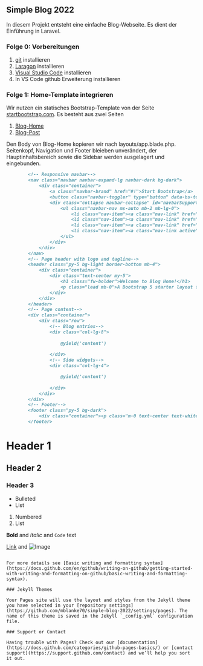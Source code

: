 ## Simple Blog 2022

In diesem Projekt entsteht eine einfache Blog-Webseite. Es dient der Einführung in Laravel.

### Folge 0: Vorbereitungen

1. [git](https://git-scm.com/download/win) installieren
2. [Laragon](https://laragon.org/download/index.html) installieren
3. [Visual Studio Code](https://code.visualstudio.com/download) installieren
4. In VS Code github Erweiterung installieren

### Folge 1: Home-Template integrieren
Wir nutzen ein statisches Bootstrap-Template von der Seite [startbootstrap.com](startbootstrap.com). Es besteht aus zwei Seiten

1. [Blog-Home](https://startbootstrap.com/template/blog-home)
2. [Blog-Post](https://startbootstrap.com/template/blog-post)

Den Body von Blog-Home kopieren wir nach layouts/app.blade.php. Seitenkopf, Navigation und Footer bleieben unverändert, der Hauptinhaltsbereich sowie die Sidebar werden ausgelagert und eingebunden.

```markdown
        <!-- Responsive navbar-->
        <nav class="navbar navbar-expand-lg navbar-dark bg-dark">
            <div class="container">
                <a class="navbar-brand" href="#!">Start Bootstrap</a>
                <button class="navbar-toggler" type="button" data-bs-toggle="collapse" data-bs-target="#navbarSupportedContent" aria-controls="navbarSupportedContent" aria-expanded="false" aria-label="Toggle navigation"><span class="navbar-toggler-icon"></span></button>
                <div class="collapse navbar-collapse" id="navbarSupportedContent">
                    <ul class="navbar-nav ms-auto mb-2 mb-lg-0">
                        <li class="nav-item"><a class="nav-link" href="#">Home</a></li>
                        <li class="nav-item"><a class="nav-link" href="#!">About</a></li>
                        <li class="nav-item"><a class="nav-link" href="#!">Contact</a></li>
                        <li class="nav-item"><a class="nav-link active" aria-current="page" href="#">Blog</a></li>
                    </ul>
                </div>
            </div>
        </nav>
        <!-- Page header with logo and tagline-->
        <header class="py-5 bg-light border-bottom mb-4">
            <div class="container">
                <div class="text-center my-5">
                    <h1 class="fw-bolder">Welcome to Blog Home!</h1>
                    <p class="lead mb-0">A Bootstrap 5 starter layout for your next blog homepage</p>
                </div>
            </div>
        </header>
        <!-- Page content-->
        <div class="container">
            <div class="row">
                <!-- Blog entries-->
                <div class="col-lg-8">
                
                    @yield('content')
                    
                </div>
                <!-- Side widgets-->
                <div class="col-lg-4">

                    @yield('content')
                    
                </div>
            </div>
        </div>
        <!-- Footer-->
        <footer class="py-5 bg-dark">
            <div class="container"><p class="m-0 text-center text-white">Copyright &copy; Your Website 2021</p></div>
        </footer>
```        

# Header 1
## Header 2
### Header 3

- Bulleted
- List

1. Numbered
2. List

**Bold** and _Italic_ and `Code` text

[Link](url) and ![Image](src)
```

For more details see [Basic writing and formatting syntax](https://docs.github.com/en/github/writing-on-github/getting-started-with-writing-and-formatting-on-github/basic-writing-and-formatting-syntax).

### Jekyll Themes

Your Pages site will use the layout and styles from the Jekyll theme you have selected in your [repository settings](https://github.com/mblanke70/simple-blog-2022/settings/pages). The name of this theme is saved in the Jekyll `_config.yml` configuration file.

### Support or Contact

Having trouble with Pages? Check out our [documentation](https://docs.github.com/categories/github-pages-basics/) or [contact support](https://support.github.com/contact) and we’ll help you sort it out.
